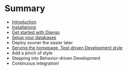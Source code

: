 # Summary

* [Introduction](README.md)
* [Installations](installations.md)
* [Get started with Django](get-started-with-django.md)
* [Setup your databases](setup-your-databases.md)
* Deploy sooner the easier later
* [Serving the homepage, Test-driven Development style](serving-homepage-tdd.md)
* Add a pinch of style
* Stepping into Behavior-driven Development
* Continuous integration!

